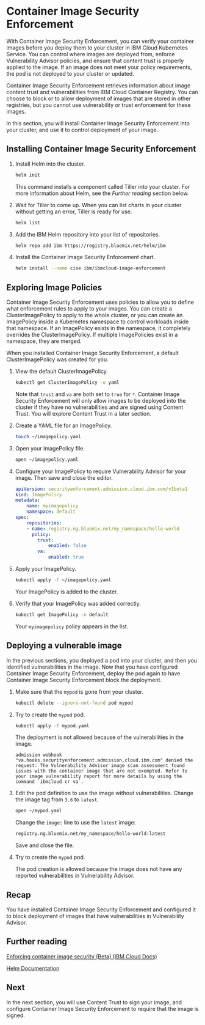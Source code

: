 # Container Image Security Enforcement

With Container Image Security Enforcement, you can verify your container images before you deploy them to your cluster in IBM Cloud Kubernetes Service. You can control where images are deployed from, enforce Vulnerability Advisor policies, and ensure that content trust is properly applied to the image. If an image does not meet your policy requirements, the pod is not deployed to your cluster or updated.

Container Image Security Enforcement retrieves information about image content trust and vulnerabilities from IBM Cloud Container Registry. You can choose to block or to allow deployment of images that are stored in other registries, but you cannot use vulnerability or trust enforcement for these images.

In this section, you will install Container Image Security Enforcement into your cluster, and use it to control deployment of your image.

## Installing Container Image Security Enforcement

1. Install Helm into the cluster.

    ```bash
    helm init
    ```

    This command installs a component called Tiller into your cluster. For more information about Helm, see the _Further reading_ section below.

2. Wait for Tiller to come up. When you can list charts in your cluster without getting an error, Tiller is ready for use.

    ```bash
    helm list
    ```

3. Add the IBM Helm repository into your list of repositories.

    ```bash
    helm repo add ibm https://registry.bluemix.net/helm/ibm
    ```

4. Install the Container Image Security Enforcement chart.

    ```bash
    helm install --name cise ibm/ibmcloud-image-enforcement
    ```

## Exploring Image Policies

Container Image Security Enforcement uses policies to allow you to define what enforcement rules to apply to your images. You can create a ClusterImagePolicy to apply to the whole cluster, or you can create an ImagePolicy inside a Kubernetes namespace to control workloads inside that namespace. If an ImagePolicy exists in the namespace, it completely overrides the ClusterImagePolicy. If multiple ImagePolicies exist in a namespace, they are merged.

When you installed Container Image Security Enforcement, a default ClusterImagePolicy was created for you.

1. View the default ClusterImagePolicy.

    ```bash
    kubectl get ClusterImagePolicy -o yaml
    ```

    Note that `trust` and `va` are both set to `true` for `*`. Container Image Security Enforcement will only allow images to be deployed into the cluster if they have no vulnerabilities and are signed using Content Trust. You will explore Content Trust in a later section.

2. Create a YAML file for an ImagePolicy.

    ```bash
    touch ~/imagepolicy.yaml
    ```

3. Open your ImagePolicy file.

    ```bash
    open ~/imagepolicy.yaml
    ```

4. Configure your ImagePolicy to require Vulnerability Advisor for your image. Then save and close the editor.

    ```yaml
    apiVersion: securityenforcement.admission.cloud.ibm.com/v1beta1
    kind: ImagePolicy
    metadata:
        name: myimagepolicy
        namespace: default
    spec:
        repositories:
        - name: registry.ng.bluemix.net/my_namespace/hello-world
          policy:
            trust:
                enabled: false
            va:
                enabled: true
    ```
5. Apply your ImagePolicy.

    ```bash
    kubectl apply -f ~/imagepolicy.yaml
    ```

    Your ImagePolicy is added to the cluster.

6. Verify that your ImagePolicy was added correctly.

    ```bash
    kubectl get ImagePolicy -n default
    ```

    Your `myimagepolicy` policy appears in the list.

## Deploying a vulnerable image

In the previous sections, you deployed a pod into your cluster, and then you identified vulnerabilities in the image. Now that you have configured Container Image Security Enforcement, deploy the pod again to have Container Image Security Enforcement block the deployment.

1. Make sure that the `mypod` is gone from your cluster.

    ```bash
    kubectl delete --ignore-not-found pod mypod
    ```

2. Try to create the `mypod` pod.

    ```bash
    kubectl apply -f mypod.yaml
    ```

    The deployment is not allowed because of the vulnerabilities in the image.

    ``admission webhook "va.hooks.securityenforcement.admission.cloud.ibm.com" denied the request: The Vulnerability Advisor image scan assessment found issues with the container image that are not exempted. Refer to your image vulnerability report for more details by using the command `ibmcloud cr va`.``

3. Edit the pod definition to use the image without vulnerabilities. Change the image tag from `3.6` to `latest`.

    ```bash
    open ~/mypod.yaml
    ```

    Change the `image:` line to use the `latest` image:

    ```bash
    registry.ng.bluemix.net/my_namespace/hello-world:latest
    ```

    Save and close the file.

4. Try to create the `mypod` pod.

    The pod creation is allowed because the image does not have any reported vulnerabilities in Vulnerability Advisor.

## Recap

You have installed Container Image Security Enforcement and configured it to block deployment of images that have vulnerabilities in Vulnerability Advisor.

## Further reading

[Enforcing container image security (Beta) (IBM Cloud Docs)](https://console.bluemix.net/docs/services/Registry/registry_security_enforce.html#security_enforce)

[Helm Documentation](https://docs.helm.sh/)

## Next

In the next section, you will use Content Trust to sign your image, and configure Container Image Security Enforcement to require that the image is signed.
